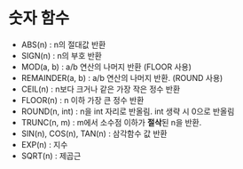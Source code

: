 # 숫자 함수

* ABS(n) : n의 절대값 반환
* SIGN(n) : n의 부호 반환
* MOD(a, b) : a/b 연산의 나머지 반환 (FLOOR 사용)
* REMAINDER(a, b) : a/b 연산의 나머지 반환. (ROUND 사용)
* CEIL(n) : n보다 크거나 같은 가장 작은 정수 반환
* FLOOR(n) : n 이하 가장 큰 정수 반환
* ROUND(n, int) : n을 int 자리로 반올림. int 생략 시 0으로 반올림
* TRUNC(n, m) : m에서 소수점 이하가 **절삭**된 n을 반환.
* SIN(n), COS(n), TAN(n) : 삼각함수 값 반환
* EXP(n) : 지수
* SQRT(n) : 제곱근
